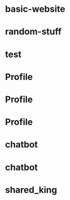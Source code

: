 # basic-website
# random-stuff
# test
# Profile
# Profile
# Profile
# chatbot
# chatbot
# shared_king
